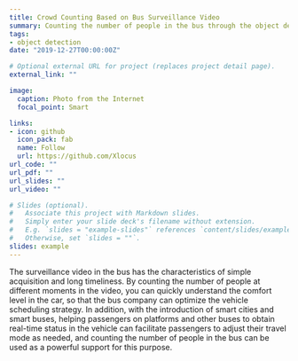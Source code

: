 ```yaml
---
title: Crowd Counting Based on Bus Surveillance Video
summary: Counting the number of people in the bus through the object detection method.
tags:
- object detection 
date: "2019-12-27T00:00:00Z"

# Optional external URL for project (replaces project detail page).
external_link: ""

image:
  caption: Photo from the Internet
  focal_point: Smart

links:
- icon: github
  icon_pack: fab
  name: Follow
  url: https://github.com/Xlocus
url_code: ""
url_pdf: ""
url_slides: ""
url_video: ""

# Slides (optional).
#   Associate this project with Markdown slides.
#   Simply enter your slide deck's filename without extension.
#   E.g. `slides = "example-slides"` references `content/slides/example-slides.md`.
#   Otherwise, set `slides = ""`.
slides: example
---
```


The surveillance video in the bus has the characteristics of simple acquisition and long timeliness. By counting the number of people at different moments in the video, you can quickly understand the comfort level in the car, so that the bus company can optimize the vehicle scheduling strategy. In addition, with the introduction of smart cities and smart buses, helping passengers on platforms and other buses to obtain real-time status in the vehicle can facilitate passengers to adjust their travel mode as needed, and counting the number of people in the bus can be used as a powerful support for this purpose.
